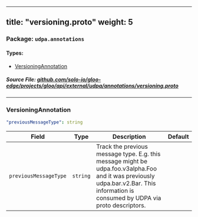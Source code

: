 
---
title: "versioning.proto"
weight: 5
---

<!-- Code generated by solo-kit. DO NOT EDIT. -->


### Package: `udpa.annotations` 
#### Types:


- [VersioningAnnotation](#versioningannotation)
  



##### Source File: [github.com/solo-io/gloo-edge/projects/gloo/api/external/udpa/annotations/versioning.proto](https://github.com/solo-io/gloo-edge/blob/master/projects/gloo/api/external/udpa/annotations/versioning.proto)





---
### VersioningAnnotation



```yaml
"previousMessageType": string

```

| Field | Type | Description | Default |
| ----- | ---- | ----------- |----------- | 
| `previousMessageType` | `string` | Track the previous message type. E.g. this message might be udpa.foo.v3alpha.Foo and it was previously udpa.bar.v2.Bar. This information is consumed by UDPA via proto descriptors. |  |





<!-- Start of HubSpot Embed Code -->
<script type="text/javascript" id="hs-script-loader" async defer src="//js.hs-scripts.com/5130874.js"></script>
<!-- End of HubSpot Embed Code -->
